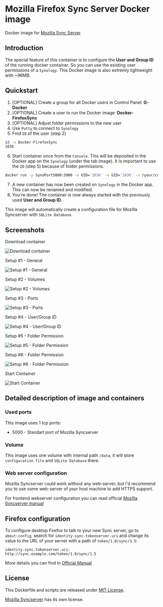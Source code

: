 # Mozilla Firefox Sync Server Docker image
Docker image for [Mozilla Sync Server](https://github.com/mozilla-services/syncserver)

## Introduction
The special feature of this container is to configure the **User and Group ID** of the running docker container. So you can use the existing user permissions of a `Synology`. This Docker image is also extremly lightweight with ~96MB.

## Quickstart

1. [OPTIONAL] Create a group for all Docker users in Control Panel: **G-Docker**
2. [OPTIONAL] Create a user to run the Docker image: **Docker-FirefoxSync**
3. [OPTIONAL] Adjust folder permissions to the new user
4. Use `Putty` to connect to `Synology`
5. Find `ID` of the user (step 2)
```bash
id -u Docker-FirefoxSync
1036
```
6. Start container once from the `Console`. This will be deposited in the Docker app on the `Synology` (under the tab Image). It is important to use the `ID` (step 5) because of folder permissions.

```bash
docker run -p SynoPort5000:5000 -e UID='1036' -e GID='1036' -v /your/custom/path/on/Synology:/data/ djonasdev/synology-docker-mozilla-syncserver
```
7. A new container has now been created on `Synology` in the Docker app. This can now be renamed and modified.
8. You're done! The container is now always started with the previously used **User and Group ID**.


This image will automatically create a configuration file for
 Mozilla Syncserver with `SQLite Database`.


## Screenshots

Download container

![Download container](https://raw.githubusercontent.com/dojo90/synology-docker-mozilla-syncserver/master/screenshots/1.png "Download container")

Setup #1 - General

![Setup #1 - General](https://raw.githubusercontent.com/dojo90/synology-docker-mozilla-syncserver/master/screenshots/2.png "Setup #1 - General")

Setup #2 - Volumes

![Setup #2 - Volumes](https://raw.githubusercontent.com/dojo90/synology-docker-mozilla-syncserver/master/screenshots/3.png "Setup #2 - Volumes")

Setup #3 - Ports

![Setup #3 - Ports](https://raw.githubusercontent.com/dojo90/synology-docker-mozilla-syncserver/master/screenshots/4.png "Setup #3 - Ports")

Setup #4 - User/Group ID

![Setup #4 - User/Group ID](https://raw.githubusercontent.com/dojo90/synology-docker-mozilla-syncserver/master/screenshots/5.png "Setup #4 - User/Group ID")

Setup #5 - Folder Permission

![Setup #5 - Folder Permission](https://raw.githubusercontent.com/dojo90/synology-docker-mozilla-syncserver/master/screenshots/6.png "Setup #5 - Folder Permission")

Setup #6 - Folder Permission

![Setup #6 - Folder Permission](https://raw.githubusercontent.com/dojo90/synology-docker-mozilla-syncserver/master/screenshots/7.png "Setup #6 - Folder Permission")

Start Container

![Start Container](https://raw.githubusercontent.com/dojo90/synology-docker-mozilla-syncserver/master/screenshots/8.png "Start Container")


## Detailed description of image and containers

### Used ports

This image uses 1 tcp ports:
* 5000 - Standart port of Mozilla Syncserver 

### Volume
This image uses one volume with internal path `/data`, it will store `configuration file` and `SQLite Database` there.

### Web server configuration

Mozilla Syncserver could work without any web-server, but I'd recommend you to use some web-server of your host machine to add HTTPS support.

For frontend webserver configuration you can read official [Mozilla Syncserver manual](https://docs.services.mozilla.com/howtos/run-sync-1.5.html#running-behind-a-web-server)


## Firefox configuration

To configure desktop Firefox to talk to your new Sync server, go to `about:config`, search for `identity.sync.tokenserver.uri` and change its value to the URL of your server with a path of `token/1.0/sync/1.5`:

    identity.sync.tokenserver.uri: http://sync.example.com/token/1.0/sync/1.5

More details you can find in [Official Manual](https://docs.services.mozilla.com/howtos/run-sync-1.5.html#running-the-server)

## License

This Dockerfile and scripts are released under [MIT License](https://github.com/dojo90/synology-docker-mozilla-syncserver/blob/master/LICENSE).

[Mozilla Syncserver](https://github.com/mozilla-services/syncserver) has its own license.